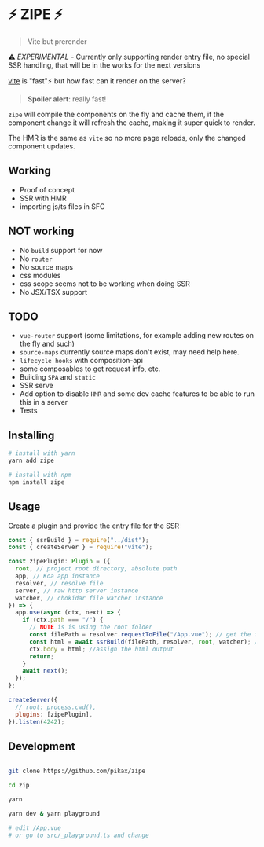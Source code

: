 # ⚡ ZIPE ⚡

> Vite but prerender

⚠️ _EXPERIMENTAL_ - Currently only supporting render entry file, no special SSR handling, that will be in the works for the next versions

[vite](https://github.com/vuejs/vite) is "fast"⚡ but how fast can it render on the server?

> **Spoiler alert**: really fast!

`zipe` will compile the components on the fly and cache them, if the component change it will refresh the cache, making it super quick to render.

The HMR is the same as `vite` so no more page reloads, only the changed component updates.

## Working

- Proof of concept
- SSR with HMR
- importing js/ts files in SFC

## NOT working

- No `build` support for now
- No `router`
- No source maps
- css modules
- css scope seems not to be working when doing SSR
- No JSX/TSX support

## TODO

- `vue-router` support (some limitations, for example adding new routes on the fly and such)
- `source-maps` currently source maps don't exist, may need help here.
- `lifecycle hooks` with composition-api
- some composables to get request info, etc.
- Building `SPA` and `static`
- SSR serve
- Add option to disable `HMR` and some dev cache features to be able to run this in a server
- Tests

## Installing

```bash
# install with yarn
yarn add zipe

# install with npm
npm install zipe
```

## Usage

Create a plugin and provide the entry file for the SSR

```js
const { ssrBuild } = require("../dist");
const { createServer } = require("vite");

const zipePlugin: Plugin = ({
  root, // project root directory, absolute path
  app, // Koa app instance
  resolver, // resolve file
  server, // raw http server instance
  watcher, // chokidar file watcher instance
}) => {
  app.use(async (ctx, next) => {
    if (ctx.path === "/") {
      // NOTE is is using the root folder
      const filePath = resolver.requestToFile("/App.vue"); // get the full path
      const html = await ssrBuild(filePath, resolver, root, watcher); // build HTML
      ctx.body = html; //assign the html output
      return;
    }
    await next();
  });
};

createServer({
  // root: process.cwd(),
  plugins: [zipePlugin],
}).listen(4242);
```

## Development

```bash

git clone https://github.com/pikax/zipe

cd zip

yarn

yarn dev & yarn playground

# edit /App.vue
# or go to src/_playground.ts and change

```
